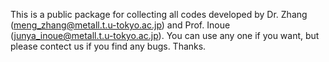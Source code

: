 This is a public package for collecting all codes developed by Dr. Zhang (meng_zhang@metall.t.u-tokyo.ac.jp) and Prof. Inoue (junya_inoue@metall.t.u-tokyo.ac.jp). 
You can use any one if you want, but please contect us if you find any bugs. Thanks.
